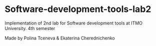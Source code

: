 # Software-development-tools-lab2
Implementation of 2nd lab for Software development tools at ITMO University. 4th semester

Made by Polina Tceneva & Ekaterina Cherednichenko
